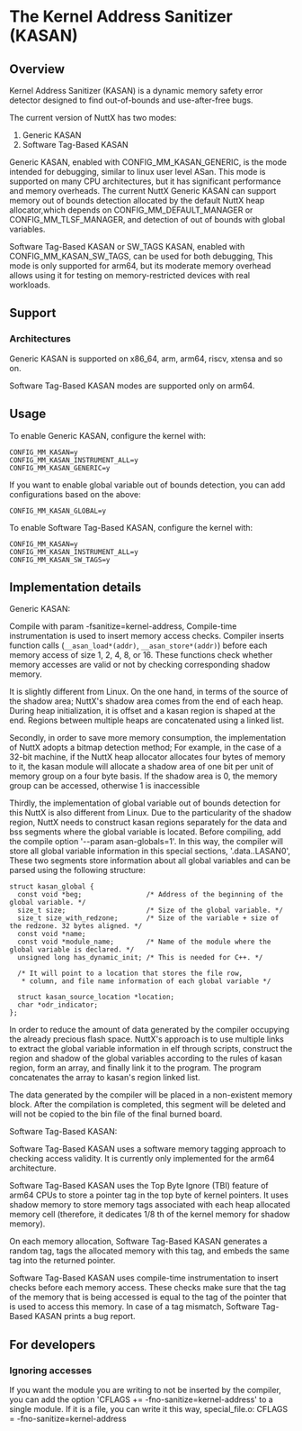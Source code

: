 The Kernel Address Sanitizer (KASAN)
====================================

Overview
--------

Kernel Address Sanitizer (KASAN) is a dynamic memory safety error
detector designed to find out-of-bounds and use-after-free bugs.

The current version of NuttX has two modes:

1.  Generic KASAN
2.  Software Tag-Based KASAN

Generic KASAN, enabled with CONFIG\_MM\_KASAN\_GENERIC, is the mode
intended for debugging, similar to linux user level ASan. This mode is
supported on many CPU architectures, but it has significant performance
and memory overheads. The current NuttX Generic KASAN can support memory
out of bounds detection allocated by the default NuttX heap
allocator,which depends on CONFIG\_MM\_DEFAULT\_MANAGER or
CONFIG\_MM\_TLSF\_MANAGER, and detection of out of bounds with global
variables.

Software Tag-Based KASAN or SW\_TAGS KASAN, enabled with
CONFIG\_MM\_KASAN\_SW\_TAGS, can be used for both debugging, This mode
is only supported for arm64, but its moderate memory overhead allows
using it for testing on memory-restricted devices with real workloads.

Support
-------

### Architectures

Generic KASAN is supported on x86\_64, arm, arm64, riscv, xtensa and so
on.

Software Tag-Based KASAN modes are supported only on arm64.

Usage
-----

To enable Generic KASAN, configure the kernel with:

    CONFIG_MM_KASAN=y
    CONFIG_MM_KASAN_INSTRUMENT_ALL=y
    CONFIG_MM_KASAN_GENERIC=y

If you want to enable global variable out of bounds detection, you can
add configurations based on the above:

    CONFIG_MM_KASAN_GLOBAL=y

To enable Software Tag-Based KASAN, configure the kernel with:

    CONFIG_MM_KASAN=y
    CONFIG_MM_KASAN_INSTRUMENT_ALL=y
    CONFIG_MM_KASAN_SW_TAGS=y

Implementation details
----------------------

Generic KASAN:

Compile with param -fsanitize=kernel-address, Compile-time
instrumentation is used to insert memory access checks. Compiler inserts
function calls (`__asan_load*(addr)`, `__asan_store*(addr)`) before each
memory access of size 1, 2, 4, 8, or 16. These functions check whether
memory accesses are valid or not by checking corresponding shadow
memory.

It is slightly different from Linux. On the one hand, in terms of the
source of the shadow area; NuttX\'s shadow area comes from the end of
each heap. During heap initialization, it is offset and a kasan region
is shaped at the end. Regions between multiple heaps are concatenated
using a linked list.

Secondly, in order to save more memory consumption, the implementation
of NuttX adopts a bitmap detection method; For example, in the case of a
32-bit machine, if the NuttX heap allocator allocates four bytes of
memory to it, the kasan module will allocate a shadow area of one bit
per unit of memory group on a four byte basis. If the shadow area is 0,
the memory group can be accessed, otherwise 1 is inaccessible

Thirdly, the implementation of global variable out of bounds detection
for this NuttX is also different from Linux. Due to the particularity of
the shadow region, NuttX needs to construct kasan regions separately for
the data and bss segments where the global variable is located. Before
compiling, add the compile option \'\--param asan-globals=1\'. In this
way, the compiler will store all global variable information in this
special sections, \'.data..LASAN0\', These two segments store
information about all global variables and can be parsed using the
following structure:

    struct kasan_global {
      const void *beg;                /* Address of the beginning of the global variable. */
      size_t size;                    /* Size of the global variable. */
      size_t size_with_redzone;       /* Size of the variable + size of the redzone. 32 bytes aligned. */
      const void *name;
      const void *module_name;        /* Name of the module where the global variable is declared. */
      unsigned long has_dynamic_init; /* This is needed for C++. */

      /* It will point to a location that stores the file row,
       * column, and file name information of each global variable */

      struct kasan_source_location *location;
      char *odr_indicator;
    };

In order to reduce the amount of data generated by the compiler
occupying the already precious flash space. NuttX\'s approach is to use
multiple links to extract the global variable information in elf through
scripts, construct the region and shadow of the global variables
according to the rules of kasan region, form an array, and finally link
it to the program. The program concatenates the array to kasan\'s region
linked list.

The data generated by the compiler will be placed in a non-existent
memory block. After the compilation is completed, this segment will be
deleted and will not be copied to the bin file of the final burned
board.

Software Tag-Based KASAN:

Software Tag-Based KASAN uses a software memory tagging approach to
checking access validity. It is currently only implemented for the arm64
architecture.

Software Tag-Based KASAN uses the Top Byte Ignore (TBI) feature of arm64
CPUs to store a pointer tag in the top byte of kernel pointers. It uses
shadow memory to store memory tags associated with each heap allocated
memory cell (therefore, it dedicates 1/8 th of the kernel memory for
shadow memory).

On each memory allocation, Software Tag-Based KASAN generates a random
tag, tags the allocated memory with this tag, and embeds the same tag
into the returned pointer.

Software Tag-Based KASAN uses compile-time instrumentation to insert
checks before each memory access. These checks make sure that the tag of
the memory that is being accessed is equal to the tag of the pointer
that is used to access this memory. In case of a tag mismatch, Software
Tag-Based KASAN prints a bug report.

For developers
--------------

### Ignoring accesses

If you want the module you are writing to not be inserted by the
compiler, you can add the option \'CFLAGS +=
-fno-sanitize=kernel-address\' to a single module. If it is a file, you
can write it this way, special\_file.o: CFLAGS =
-fno-sanitize=kernel-address

